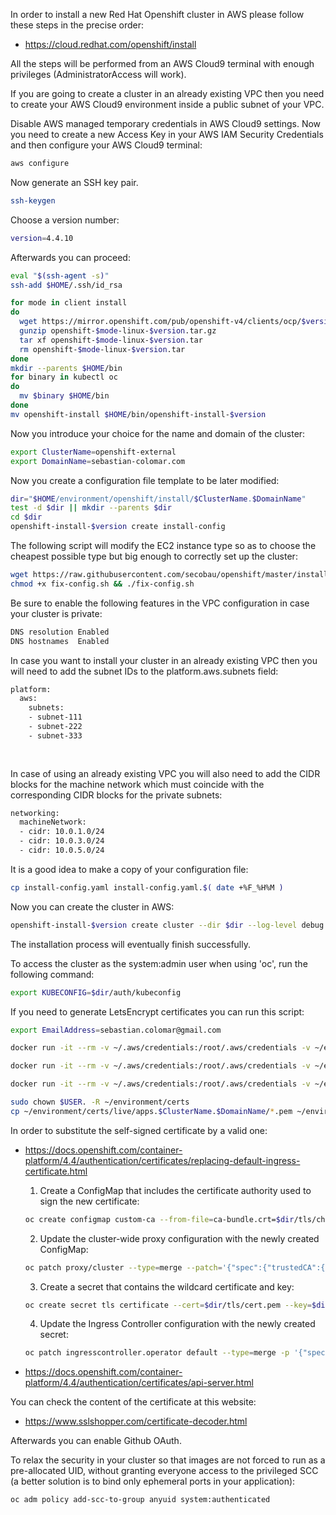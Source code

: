 In order to install a new Red Hat Openshift cluster in AWS please follow these steps in the precise order:
* https://cloud.redhat.com/openshift/install

All the steps will be performed from an AWS Cloud9 terminal with enough privileges (AdministratorAccess will work).

If you are going to create a cluster in an already existing VPC then you need to create your AWS Cloud9 environment inside a public subnet of your VPC.

Disable AWS managed temporary credentials in AWS Cloud9 settings. Now you need to create a new Access Key in your AWS IAM Security Credentials and then configure your AWS Cloud9 terminal:
```bash
aws configure


```

Now generate an SSH key pair.
```bash
ssh-keygen


```
Choose a version number:
```bash
version=4.4.10


```
Afterwards you can proceed:
```bash
eval "$(ssh-agent -s)"
ssh-add $HOME/.ssh/id_rsa

for mode in client install
do
  wget https://mirror.openshift.com/pub/openshift-v4/clients/ocp/$version/openshift-$mode-linux-$version.tar.gz
  gunzip openshift-$mode-linux-$version.tar.gz
  tar xf openshift-$mode-linux-$version.tar
  rm openshift-$mode-linux-$version.tar
done
mkdir --parents $HOME/bin
for binary in kubectl oc
do
  mv $binary $HOME/bin
done
mv openshift-install $HOME/bin/openshift-install-$version


```
Now you introduce your choice for the name and domain of the cluster:
```bash
export ClusterName=openshift-external
export DomainName=sebastian-colomar.com


```
Now you create a configuration file template to be later modified:
```bash
dir="$HOME/environment/openshift/install/$ClusterName.$DomainName"
test -d $dir || mkdir --parents $dir
cd $dir
openshift-install-$version create install-config


```
The following script will modify the EC2 instance type so as to choose the cheapest possible type but big enough to correctly set up the cluster:
```bash
wget https://raw.githubusercontent.com/secobau/openshift/master/install/fix-config.sh
chmod +x fix-config.sh && ./fix-config.sh


```
Be sure to enable the following features in the VPC configuration in case your cluster is private:
```bash
DNS resolution Enabled
DNS hostnames  Enabled


```
In case you want to install your cluster in an already existing VPC then you will need to add the subnet IDs to the platform.aws.subnets field:
```bash
platform:
  aws:
    subnets: 
    - subnet-111
    - subnet-222
    - subnet-333
    
    
```    
In case of using an already existing VPC you will also need to add the CIDR blocks for the machine network which must coincide with the corresponding CIDR blocks for the private subnets:
```bash
networking:
  machineNetwork:
  - cidr: 10.0.1.0/24	
  - cidr: 10.0.3.0/24	
  - cidr: 10.0.5.0/24	


```
It is a good idea to make a copy of your configuration file:
```bash
cp install-config.yaml install-config.yaml.$( date +%F_%H%M )


```
Now you can create the cluster in AWS:
```BASH
openshift-install-$version create cluster --dir $dir --log-level debug


```
The installation process will eventually finish successfully.

To access the cluster as the system:admin user when using 'oc', run the following command:
```bash
export KUBECONFIG=$dir/auth/kubeconfig


```
If you need to generate LetsEncrypt certificates you can run this script:
```bash
export EmailAddress=sebastian.colomar@gmail.com

docker run -it --rm -v ~/.aws/credentials:/root/.aws/credentials -v ~/environment/certs:/etc/letsencrypt certbot/dns-route53 certonly -n --dns-route53 --agree-tos --email $EmailAddress -d *.apps.$ClusterName.$DomainName

docker run -it --rm -v ~/.aws/credentials:/root/.aws/credentials -v ~/environment/certs:/etc/letsencrypt certbot/dns-route53 certonly -n --dns-route53 --agree-tos --email $EmailAddress -d *.$ClusterName.$DomainName

docker run -it --rm -v ~/.aws/credentials:/root/.aws/credentials -v ~/environment/certs:/etc/letsencrypt certbot/dns-route53 certificates

sudo chown $USER. -R ~/environment/certs
cp ~/environment/certs/live/apps.$ClusterName.$DomainName/*.pem ~/environment/openshift/install/$ClusterName.$DomainName/tls/


```
In order to substitute the self-signed certificate by a valid one:
* https://docs.openshift.com/container-platform/4.4/authentication/certificates/replacing-default-ingress-certificate.html
  1. Create a ConfigMap that includes the certificate authority used to sign the new certificate:
  ```bash
  oc create configmap custom-ca --from-file=ca-bundle.crt=$dir/tls/chain.pem -n openshift-config


  ```
  2. Update the cluster-wide proxy configuration with the newly created ConfigMap:
  ```bash
  oc patch proxy/cluster --type=merge --patch='{"spec":{"trustedCA":{"name":"custom-ca"}}}


  ```
  3. Create a secret that contains the wildcard certificate and key:
  ```bash
  oc create secret tls certificate --cert=$dir/tls/cert.pem --key=$dir/tls/privkey.pem -n openshift-ingress


  ```
  4. Update the Ingress Controller configuration with the newly created secret:
  ```bash
  oc patch ingresscontroller.operator default --type=merge -p '{"spec":{"defaultCertificate": {"name": "certificate"}}}' -n openshift-ingress-operator


  ```

* https://docs.openshift.com/container-platform/4.4/authentication/certificates/api-server.html

You can check the content of the certificate at this website:
* https://www.sslshopper.com/certificate-decoder.html

Afterwards you can enable Github OAuth.

To relax the security in your cluster so that images are not forced to run as a pre-allocated UID, without granting everyone access to the privileged SCC (a better solution is to bind only ephemeral ports in your application):
```bash
oc adm policy add-scc-to-group anyuid system:authenticated


```
